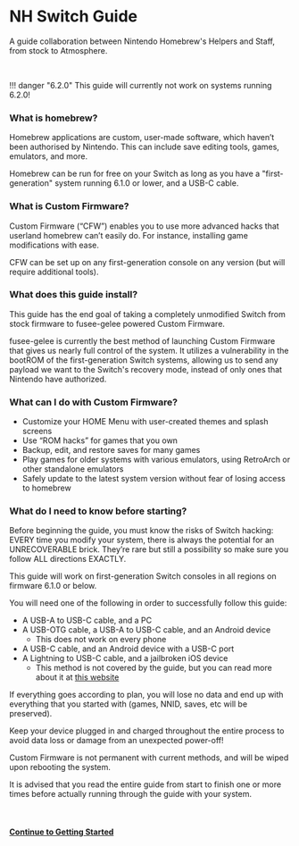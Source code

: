 # NH Switch Guide

A guide collaboration between Nintendo Homebrew's Helpers and Staff, from stock to Atmosphere.

&nbsp;

!!! danger "6.2.0"
    This guide will currently not work on systems running 6.2.0!

### What is homebrew?

Homebrew applications are custom, user-made software, which haven’t been authorised by Nintendo. This can include save editing tools, games, emulators, and more.

Homebrew can be run for free on your Switch as long as you have a "first-generation" system running 6.1.0 or lower, and a USB-C cable.

### What is Custom Firmware?

Custom Firmware (“CFW”) enables you to use more advanced hacks that userland homebrew can’t easily do. For instance, installing game modifications with ease.

CFW can be set up on any first-generation console on any version (but will require additional tools).

### What does this guide install?
This guide has the end goal of taking a completely unmodified Switch from stock firmware to fusee-gelee powered Custom Firmware.

fusee-gelee is currently the best method of launching Custom Firmware that gives us nearly full control of the system. It utilizes a vulnerability in the bootROM of the first-generation Switch systems, allowing us to send any payload we want to the Switch's recovery mode, instead of only ones that Nintendo have authorized.

### What can I do with Custom Firmware?

* Customize your HOME Menu with user-created themes and splash screens
* Use “ROM hacks” for games that you own
* Backup, edit, and restore saves for many games
* Play games for older systems with various emulators, using RetroArch or other standalone emulators
* Safely update to the latest system version without fear of losing access to homebrew

### What do I need to know before starting?

Before beginning the guide, you must know the risks of Switch hacking: EVERY time you modify your system, there is always the potential for an UNRECOVERABLE brick. They’re rare but still a possibility so make sure you follow ALL directions EXACTLY.

This guide will work on first-generation Switch consoles in all regions on firmware 6.1.0 or below.

You will need one of the following in order to successfully follow this guide:

- A USB-A to USB-C cable, and a PC
- A USB-OTG cable, a USB-A to USB-C cable, and an Android device
    - This does not work on every phone
- A USB-C cable, and an Android device with a USB-C port
- A Lightning to USB-C cable, and a jailbroken iOS device
    - This method is not covered by the guide, but you can read more about it at [this website](https://mologie.github.io/nxboot/)

If everything goes according to plan, you will lose no data and end up with everything that you started with (games, NNID, saves, etc will be preserved).

Keep your device plugged in and charged throughout the entire process to avoid data loss or damage from an unexpected power-off!

Custom Firmware is not permanent with current methods, and will be wiped upon rebooting the system.

It is advised that you read the entire guide from start to finish one or more times before actually running through the guide with your system.

&nbsp;

#### [Continue to Getting Started](user_guide/getting_started.md)